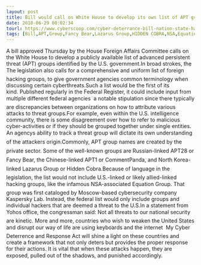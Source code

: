 ```yaml
---
layout: post
title: Bill would call on White House to develop its own list of APT groups
date: 2018-06-29 00:02:34
tourl: https://www.cyberscoop.com/cyber-deterrance-bill-nation-state-hacking-apt-names-ted-yoho/?category_news=technology
tags: [Bill,APT,Group,Fancy Bear,Lazarus Group,HIDDEN COBRA,NSA,Equation]
---
```

A bill approved Thursday by the House Foreign Affairs Committee calls on the White House to develop a publicly available list of advanced persistent threat (APT) groups identified by the U.S. government.In broad strokes, the The legislation also calls for a comprehensive and uniform list of foreign hacking groups, to give government agencies common terminology when discussing certain cyberthreats.Such a list would be the first of its kind. Published regularly in the Federal Register, it could include input from multiple different federal agencies  a notable stipulation since there typically are discrepancies between organizations on how to attribute various attacks to threat groups.For example, even within the U.S. intelligence community, there is some disagreement over how to refer to malicious cyber-activities or if they should be grouped together under single entities. An agencys ability to track a threat group will dictate its own understanding of the attackers origin.Commonly, APT group names are created by the private sector. Some of the well-known groups are Russian-linked APT28 or Fancy Bear, the Chinese-linked APT1 or CommentPanda, and North Korea-linked Lazarus Group or Hidden Cobra.Because of language in the legislation, the list would not include U.S.-linked or likely allied-linked hacking groups, like the infamous NSA-associated Equation Group. That group was first cataloged by Moscow-based cybersecurity company Kaspersky Lab. Instead, the federal list would only include groups and individual hackers that are deemed a threat to the U.S.In a statement from Yohos office, the congressman said: Not all threats to our national security are kinetic. More and more, countries who wish to weaken the United States and disrupt our way of life are using keyboards and the internet  My Cyber Deterrence and Response Act will shine a light on these countries and create a framework that not only deters but provides the proper response for their actions. It is vital that when these attacks happen, they are exposed, pulled out of the shadows, and punished accordingly.